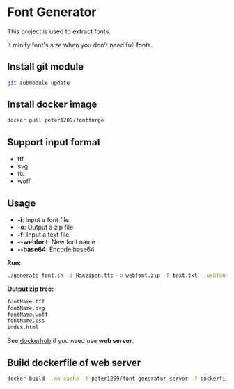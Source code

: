 Font Generator
===================

This project is used to extract fonts.

It minify font's size when you don't need full fonts.

## Install git module

```sh
git submodule update
```

## Install docker image

```sh
docker pull peter1209/fontforge
```

## Support input format

* ttf
* svg
* ttc
* woff

## Usage

* **-i**: Input a font file
* **-o**: Output a zip file
* **-f**: Input a text file
* **--webfont**: New font name
* **--base64**: Encode base64

**Run:**

```sh
./generate-font.sh -i Hanzipen.ttc -o webfont.zip -f text.txt --webfont fontName
```


**Output zip tree:**

```sh
fontName.tff
fontName.svg
fontName.woff
fontName.css
index.html
```

See [dockerhub](https://hub.docker.com/r/peter1209/font-generator-server/) if you need use **web server**.

## Build dockerfile of web server

```sh
docker build --no-cache -t peter1209/font-generator-server -f dockerfile/Dockerfile .
```

